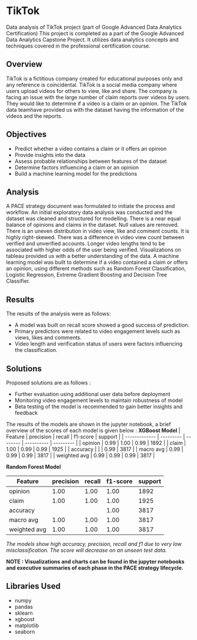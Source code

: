 # TikTok
Data analysis of TikTok project (part of Google Advanced Data Analytics Certification)
This project is completed as a part of the Google Advanced Data Analytics Capstone Project.
It utilizes data analytics concepts and techniques covered in the professional certification course.

## Overview
TikTok is a fictitious company created for educational purposes only and any reference is coincidental.
TikTok is a social media company where users upload videos for others to view, like and share. The company is
facing an issue with the large number of claim reports over videos by users. They would like to determine if a video
is a claim or an opinion. The TikTok data teamhave provided us with the dataset having the information of the videos and the reports.

## Objectives
- Predict whether a video contains a claim or it offers an opinion
- Provide insights into the data
- Assess probable relationships between features of the dataset
- Determine factors influencing a claim or an opinion
- Build a machine learning model for the predictions

## Analysis
A PACE strategy document was formulated to initiate the process and workflow.
An initial exploratory data analysis was conducted and the dataset was cleaned and structured for modelling.
There is a near equal balance of opinions and claims in the dataset. Null values are removed.
There is an uneven distribution in video view, like and comment counts. It is highly right-skewed.
There was a difference in video view count between verified and unverified accounts.
Longer video lengths tend to be associated with higher odds of the user being verified.
Visualizations on tableau provided us with a better understanding of the data.
A machine learning model was built to determine if a video contained a claim or offers an opinion,
using different methods such as Random Forest Classification,
Logistic Regression, Extreme Gradient Boosting and Decision Tree Classifier.

## Results
The results of the analysis were as follows:
- A model was built on recall score showed a good success of prediction.
- Primary predictors were related to video engagement levels such as views, likes and comments.
- Video length and verification status of users were factors influencing the classification.

## Solutions
Proposed solutions are as follows :
- Further evaluation using additional user data before deployment
- Monitoring video engagement levels to maintain robustness of model
- Beta testing of the model is recommended to gain better insights and feedback

The results of the models are shown in the jupyter notebook, a brief overview of the scores of each model is given below :
**XGBoost Model**
|      Feature  | precision |  recall  |  f1-score  |  support  |
| ------------- | --------- | -------- | ---------- | --------- |
|     opinion   |    0.99   |   1.00   |    0.99    |   1892    |
|      claim    |    1.00   |   0.99   |    0.99    |   1925    |
|    accuracy   |           |          |    0.99    |   3817    |
|   macro avg   |    0.99   |   0.99   |    0.99    |   3817    |
| weighted avg  |    0.99   |   0.99   |    0.99    |   3817    |

**Random Forest Model**

|      Feature  | precision |  recall  |  f1-score  |  support  |
| ------------- | --------- | -------- | ---------- | --------- |
|     opinion   |    1.00   |   1.00   |    1.00    |   1892    |
|      claim    |    1.00   |   1.00   |    1.00    |   1925    |
|    accuracy   |           |          |    1.00    |   3817    |
|   macro avg   |    1.00   |   1.00   |    1.00    |   3817    |
| weighted avg  |    1.00   |   1.00   |    1.00    |   3817    |

_The models show high accuracy, precision, recall and f1 due to very low misclassification. The score will decrease on an unseen test data._

**NOTE : Visualizations and charts can be found in the jupyter notebooks and executive summaries of each phase in the PACE strategy lifecycle.**

## Libraries Used
- numpy
- pandas
- sklearn
- xgboost
- matplotlib
- seaborn
